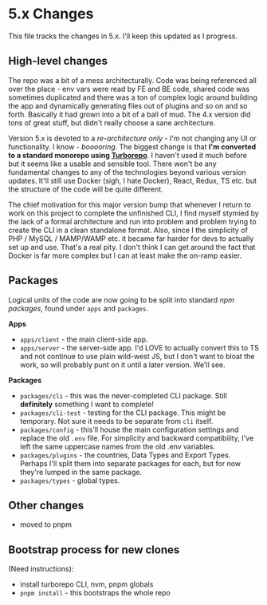 # 5.x Changes

This file tracks the changes in 5.x. I'll keep this updated as I progress.

## High-level changes

The repo was a bit of a mess architecturally. Code was being referenced all over the place - env vars were read by FE and BE code, shared code was sometimes duplicated and there was a ton of complex logic around building the app and dynamically generating files out of plugins and so on and so forth. Basically it had grown into a bit of a ball of mud. The 4.x version did tons of great stuff, but didn't really choose a sane architecture.

Version 5.x is devoted to a _re-architecture only_ - I'm not changing any UI or functionality. I know - _booooring_. The biggest change is that **I'm converted to a standard monorepo using [Turborepo](https://turborepo.com/)**. I haven't used it much before but it seems like a usable and sensible tool. There won't be any fundamental changes to any of the technologies beyond various version updates. It'll still use Docker (sigh, I hate Docker), React, Redux, TS etc. but the structure of the code will be quite different.

The chief motivation for this major version bump that whenever I return to work on this project to complete the unfinished CLI, I find myself stymied by the lack of a formal architecture and run into problem and problem trying to create the CLI in a clean standalone format. Also, since I the simplicity of PHP / MySQL / MAMP/WAMP etc. it became far harder for devs to actually set up and use. That's a real pity. I don't think I can get around the fact that Docker is far more complex but I can at least make the on-ramp easier.

## Packages

Logical units of the code are now going to be split into standard _npm packages_, found under `apps` and `packages`.

**Apps**

- `apps/client` - the main client-side app.
- `apps/server` - the server-side app. I'd LOVE to actually convert this to TS and not continue to use plain wild-west JS, but I don't want to bloat the work, so will probably punt on it until a later version. We'll see.

**Packages**

- `packages/cli` - this was the never-completed CLI package. Still **definitely** something I want to complete!
- `packages/cli-test` - testing for the CLI package. This might be temporary. Not sure it needs to be separate from `cli` itself.
- `packages/config` - this'll house the main configuration settings and replace the old `.env` file. For simplicity and backward compatibility, I've left the same uppercase names from the old .env variables.
- `packages/plugins` - the countries, Data Types and Export Types. Perhaps I'll split them into separate packages for each, but for now they're lumped in the same package.
- `packages/types` - global types.

## Other changes

- moved to pnpm

## Bootstrap process for new clones

(Need instructions):

- install turborepo CLI, nvm, pnpm globals
- `pnpm install` - this bootstraps the whole repo
